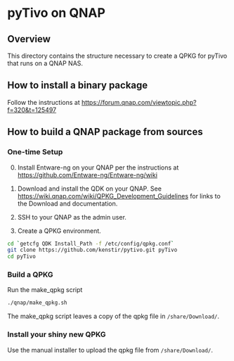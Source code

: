 # pyTivo on QNAP

## Overview

This directory contains the structure necessary to create a QPKG for pyTivo that runs on a QNAP NAS.

## How to install a binary package

Follow the instructions at https://forum.qnap.com/viewtopic.php?f=320&t=125497

## How to build a QNAP package from sources

### One-time Setup

0. Install Entware-ng on your QNAP per the instructions at https://github.com/Entware-ng/Entware-ng/wiki

1. Download and install the QDK on your QNAP.  See https://wiki.qnap.com/wiki/QPKG_Development_Guidelines for links to the Download and documentation.

2. SSH to your QNAP as the admin user.

3. Create a QPKG environment.

```sh
cd `getcfg QDK Install_Path -f /etc/config/qpkg.conf`
git clone https://github.com/kenstir/pytivo.git pyTivo
cd pyTivo
```

### Build a QPKG

Run the make_qpkg script

```sh
./qnap/make_qpkg.sh
```

The make_qpkg script leaves a copy of the qpkg file in `/share/Download/`.

### Install your shiny new QPKG

Use the manual installer to upload the qpkg file from `/share/Download/`.
